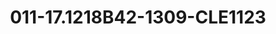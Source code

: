 ---
title: 011-17.1218B42-1309-CLE1123
image: 011-17.1218B42-1309-CLE1123.jpg
brand: sposo
layout: vestito
---